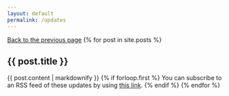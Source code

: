```yaml
---
layout: default
permalink: /updates
---
```


[Back to the previous page](/more)
{% for post in site.posts %}
## {{ post.title }}
{{ post.content | markdownify }}
{% if forloop.first %}
You can subscribe to an RSS feed of these updates by using [this link](/feed.xml).
{% endif %}
{% endfor %}